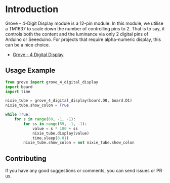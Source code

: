 # Introduction
Grove - 4-Digit Display module is a 12-pin module. In this module, we utilise a TM1637 to scale down the number of controlling pins to 2. That is to say, it controls both the content and the luminance via only 2 digital pins of Arduino or Seeeduino. For projects that require alpha-numeric display, this can be a nice choice.

- [Grove - 4 Digital Display](https://www.seeedstudio.com/grove-4digital-display-p-1198.html)

## Usage Example

```python
from grove import grove_4_digital_display
import board
import time

nixie_tube = grove_4_digital_display(board.D0, board.D1)
nixie_tube.show_colon = True

while True:
    for s in range(60, -1, -1):
        for ss in range(59, -1, -1):
            value = s * 100 + ss
            nixie_tube.display(value)
            time.sleep(0.01)
        nixie_tube.show_colon = not nixie_tube.show_colon 
```
## Contributing

If you have any good suggestions or comments, you can send issues or PR us.
